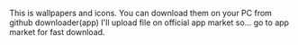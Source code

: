 This is wallpapers and icons. You can download them on your PC from github downloader(app)
I'll upload file on official app market so... go to app market for fast download.
